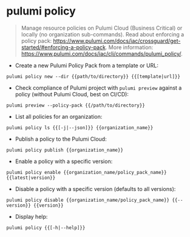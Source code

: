 # pulumi policy

> Manage resource policies on Pulumi Cloud (Business Critical) or locally (no organization sub-commands).
> Read about enforcing a policy pack: <https://www.pulumi.com/docs/iac/crossguard/get-started/#enforcing-a-policy-pack>.
> More information: <https://www.pulumi.com/docs/iac/cli/commands/pulumi_policy/>.

- Create a new Pulumi Policy Pack from a template or URL:

`pulumi policy new --dir {{path/to/directory}} {{[template|url]}}`

- Check compliance of Pulumi project with `pulumi preview` against a policy (without Pulumi Cloud, best on CI/CD):

`pulumi preview --policy-pack {{/path/to/directory}}`

- List all policies for an organization:

`pulumi policy ls {{[-j|--json]}} {{organization_name}}`

- Publish a policy to the Pulumi Cloud:

`pulumi policy publish {{organization_name}}`

- Enable a policy with a specific version:

`pulumi policy enable {{organization_name/policy_pack_name}} {{latest|version}}`

- Disable a policy with a specific version (defaults to all versions):

`pulumi policy disable {{organization_name/policy_pack_name}} {{--version}} {{version}}`

- Display help:

`pulumi policy {{[-h|--help]}}`
